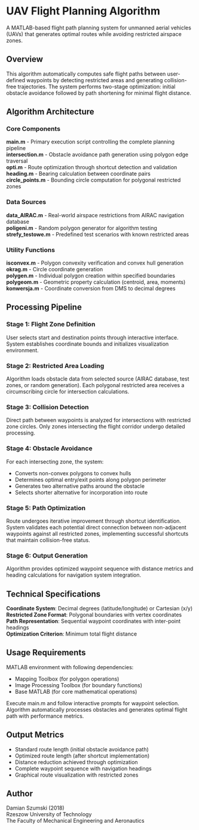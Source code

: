 # UAV Flight Planning Algorithm

A MATLAB-based flight path planning system for unmanned aerial vehicles (UAVs) that generates optimal routes while avoiding restricted airspace zones.

## Overview

This algorithm automatically computes safe flight paths between user-defined waypoints by detecting restricted areas and generating collision-free trajectories. The system performs two-stage optimization: initial obstacle avoidance followed by path shortening for minimal flight distance.

## Algorithm Architecture

### Core Components

**main.m** - Primary execution script controlling the complete planning pipeline  
**intersection.m** - Obstacle avoidance path generation using polygon edge traversal  
**opti.m** - Route optimization through shortcut detection and validation  
**heading.m** - Bearing calculation between coordinate pairs  
**circle_points.m** - Bounding circle computation for polygonal restricted zones  

### Data Sources

**data_AIRAC.m** - Real-world airspace restrictions from AIRAC navigation database  
**poligeni.m** - Random polygon generator for algorithm testing  
**strefy_testowe.m** - Predefined test scenarios with known restricted areas  

### Utility Functions

**isconvex.m** - Polygon convexity verification and convex hull generation  
**okrag.m** - Circle coordinate generation  
**polygen.m** - Individual polygon creation within specified boundaries  
**polygeom.m** - Geometric property calculation (centroid, area, moments)  
**konwersja.m** - Coordinate conversion from DMS to decimal degrees  

## Processing Pipeline

### Stage 1: Flight Zone Definition
User selects start and destination points through interactive interface. System establishes coordinate bounds and initializes visualization environment.

### Stage 2: Restricted Area Loading
Algorithm loads obstacle data from selected source (AIRAC database, test zones, or random generation). Each polygonal restricted area receives a circumscribing circle for intersection calculations.

### Stage 3: Collision Detection
Direct path between waypoints is analyzed for intersections with restricted zone circles. Only zones intersecting the flight corridor undergo detailed processing.

### Stage 4: Obstacle Avoidance
For each intersecting zone, the system:
- Converts non-convex polygons to convex hulls
- Determines optimal entry/exit points along polygon perimeter
- Generates two alternative paths around the obstacle
- Selects shorter alternative for incorporation into route

### Stage 5: Path Optimization
Route undergoes iterative improvement through shortcut identification. System validates each potential direct connection between non-adjacent waypoints against all restricted zones, implementing successful shortcuts that maintain collision-free status.

### Stage 6: Output Generation
Algorithm provides optimized waypoint sequence with distance metrics and heading calculations for navigation system integration.

## Technical Specifications

**Coordinate System**: Decimal degrees (latitude/longitude) or Cartesian (x/y)  
**Restricted Zone Format**: Polygonal boundaries with vertex coordinates  
**Path Representation**: Sequential waypoint coordinates with inter-point headings  
**Optimization Criterion**: Minimum total flight distance  

## Usage Requirements

MATLAB environment with following dependencies:
- Mapping Toolbox (for polygon operations)
- Image Processing Toolbox (for boundary functions)
- Base MATLAB (for core mathematical operations)

Execute main.m and follow interactive prompts for waypoint selection. Algorithm automatically processes obstacles and generates optimal flight path with performance metrics.

## Output Metrics

- Standard route length (initial obstacle avoidance path)
- Optimized route length (after shortcut implementation)  
- Distance reduction achieved through optimization
- Complete waypoint sequence with navigation headings
- Graphical route visualization with restricted zones

## Author

Damian Szumski (2018)  
Rzeszow University of Technology  
The Faculty of Mechanical Engineering and Aeronautics
